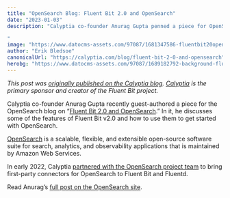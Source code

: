 ```yaml
---
title: "OpenSearch Blog: Fluent Bit 2.0 and OpenSearch"
date: "2023-01-03"
description: "Calyptia co-founder Anurag Gupta penned a piece for OpenSearch about the features of Fluent Bit v2.0 and how to use them to get started with OpenSearch.

"
image: "https://www.datocms-assets.com/97087/1681347586-fluentbit20opensearch.png?auto=format&fit=max&w=1200"
author: "Erik Bledsoe"
canonicalUrl: "https://calyptia.com/blog/fluent-bit-2-0-and-opensearch"
herobg: "https://www.datocms-assets.com/97087/1689182792-background-fluent-bit.png"
---
```

*This post was [originally published on the Calyptia blog](https://calyptia.com/blog/fluent-bit-2-0-and-opensearch). [Calyptia](https://calyptia.com) is the primary sponsor and creator of the Fluent Bit project.*

Calyptia co-founder Anurag Gupta recently guest-authored a piece for the OpenSearch blog on “[Fluent Bit 2.0 and OpenSearch](https://opensearch.org/blog/fluentbit20-and-opensearch/).” In it, he discusses some of the features of Fluent Bit v2.0 and how to use them to get started with OpenSearch.

[OpenSearch](https://opensearch.org/) is a scalable, flexible, and extensible open-source software suite for search, analytics, and observability applications that is maintained by Amazon Web Services.

In early 2022, Calyptia [partnered with the OpenSearch project team](https://calyptia.com/blog/calyptia-and-opensearch-partner-to-build-first-party-connectors-to-fluent-bit-and-fluentd) to bring first-party connectors for OpenSearch to Fluent Bit and Fluentd.

Read Anurag’s [full post on the OpenSearch site](https://opensearch.org/blog/fluentbit20-and-opensearch/).

